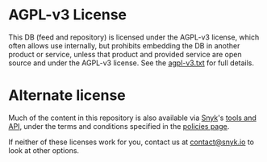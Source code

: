 # AGPL-v3 License

This DB (feed and repository) is licensed under the AGPL-v3 license, which often allows use internally, but prohibits embedding the DB in another product or service, unless that product and provided service are open source and under the AGPL-v3 license. See the [agpl-v3.txt](agpl-v3.txt) for full details.

# Alternate license		
		
Much of the content in this repository is also available via [Snyk](https://snyk.io/)'s [tools and API](https://snyk.io/docs/), under the terms and conditions specified in the [policies page](https://snyk.io/policies/).		

If neither of these licenses work for you, contact us at [contact@snyk.io](mailto:contact@snyk.io) to look at other options.
